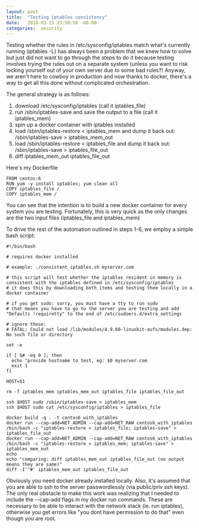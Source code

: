 ```yaml
---
layout: post
title:  "Testing iptables consistency"
date:   2018-03-15 23:50:56 -08:00
categories:  security
---
```


Testing whether the rules in /etc/sysconfig/iptables match what's currently running (iptables -L) has always been a problem that we knew how to solve but just did not want to go through the steps to do it because testing involves trying the rules out on a separate system (unless you want to risk locking yourself out of your own server due to some bad rules?) Anyway, we aren't here to cowboy in production and now thanks to docker, there's a way to get all this done without complicated orchestration.

The general strategy is as follows:

1. download /etc/sysconfig/iptables (call it iptables_file)
2. run /sbin/iptables-save and save the output to a file (call it iptables_mem)
3. spin up a docker container with iptables installed
4. load /sbin/iptables-restore < iptables_mem and dump it back out: /sbin/iptables-save > iptables_mem_out
5. load /sbin/iptables-restore < iptables_file and dump it back out: /sbin/iptables-save > iptables_file_out
6. diff iptables_mem_out iptables_file_out

Here's my Dockerfile

```
FROM centos:6
RUN yum -y install iptables; yum clean all
COPY iptables_file /
COPY iptables_mem /
```

You can see that the intention is to build a new docker container for every system you are testing. Fortunately, this is very quick as the only changes are the two input files (iptables_file and iptables_mem)

To drive the rest of the automation outlined in steps 1-6, we employ a simple bash script:

```
#!/bin/bash

# requires docker installed

# example: ./consistent_iptables.sh myserver.com

# this script will test whether the iptables resident in memory is consistent with the iptables defined in /etc/sysconfig/iptables
# it does this by downloading both items and testing them locally in a docker container

# if you get sudo: sorry, you must have a tty to run sudo
# that means you have to go to the server you are testing and add "Defaults !requiretty" to the end of /etc/sudoers.d/extra_settings

# ignore these:
# FATAL: Could not load /lib/modules/4.9.60-linuxkit-aufs/modules.dep: No such file or directory

set -e

if [ $# -eq 0 ]; then
  echo "provide hostname to test, eg: $0 myserver.com
  exit 1
fi

HOST=$1

rm -f iptables_mem iptables_mem_out iptables_file iptables_file_out

ssh $HOST sudo /sbin/iptables-save > iptables_mem
ssh $HOST sudo cat /etc/sysconfig/iptables > iptables_file

docker build -q . -t centos6_with_iptables
docker run --cap-add=NET_ADMIN --cap-add=NET_RAW centos6_with_iptables /bin/bash -c "iptables-restore < iptables_file; iptables-save" > iptables_file_out
docker run --cap-add=NET_ADMIN --cap-add=NET_RAW centos6_with_iptables /bin/bash -c "iptables-restore < iptables_mem; iptables-save" > iptables_mem_out
echo
echo "comparing: diff iptables_mem_out iptables_file_out (no output means they are same)"
diff -I'^#' iptables_mem_out iptables_file_out
```

Obviously you need docker already installed locally. Also, it's assumed that you are able to ssh to the server passwordlessly (via public/priv ssh keys). The only real obstacle to make this work was realizing that I needed to include the --cap-add flags in my docker run commands. These are necessary to be able to interact with the network stack (ie. run iptables), otherwise you get errors like "you dont have permission to do that" even though you are root.
